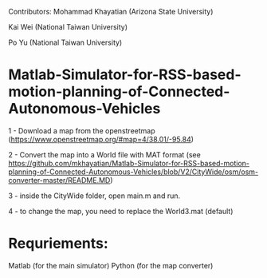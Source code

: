 Contributors:
Mohammad Khayatian (Arizona State University)

Kai Wei (National Taiwan University)

Po Yu (National Taiwan University)

# Matlab-Simulator-for-RSS-based-motion-planning-of-Connected-Autonomous-Vehicles

1 - Download a map from the openstreetmap (https://www.openstreetmap.org/#map=4/38.01/-95.84)

2 - Convert the map into a World file with MAT format (see https://github.com/mkhayatian/Matlab-Simulator-for-RSS-based-motion-planning-of-Connected-Autonomous-Vehicles/blob/V2/CityWide/osm/osm-converter-master/README.MD)

3 - inside the CityWide folder, open main.m and run.

4 - to change the map, you need to replace the World3.mat (default)

# Requriements:

Matlab (for the main simulator)
Python (for the map converter)

